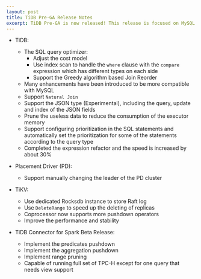 ```yaml
---
layout: post
title: TiDB Pre-GA Release Notes
excerpt: TiDB Pre-GA is now released! This release is focused on MySQL compatibility, SQL optimization, stability, and performance.
---
```


+ TiDB:
    - The SQL query optimizer:
        - Adjust the cost model
        - Use index scan to handle the `where` clause with the `compare` expression which has different types on each side
        - Support the Greedy algorithm based Join Reorder
    - Many enhancements have been introduced to be more compatible with MySQL
    - Support `Natural Join`
    - Support the JSON type (Experimental), including the query, update and index of the JSON fields
    - Prune the useless data to reduce the consumption of the executor memory 
    - Support configuring prioritization in the SQL statements and automatically set the prioritization for some of the statements according to the query type
    - Completed the expression refactor and the speed is increased by about 30%

+ Placement Driver (PD):
    - Support manually changing the leader of the PD cluster

+ TiKV:
    - Use dedicated Rocksdb instance to store Raft log
    - Use `DeleteRange` to speed up the deleting of replicas
    - Coprocessor now supports more pushdown operators
    - Improve the performance and stability

+ TiDB Connector for Spark Beta Release:
    - Implement the predicates pushdown
    - Implement the aggregation pushdown
    - Implement range pruning
    - Capable of running full set of TPC-H except for one query that needs view support